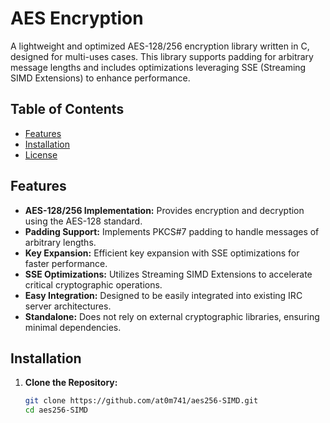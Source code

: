 # AES Encryption 

A lightweight and optimized AES-128/256 encryption library written in C, designed for multi-uses cases. This library supports padding for arbitrary message lengths and includes optimizations leveraging SSE (Streaming SIMD Extensions) to enhance performance.

## Table of Contents

- [Features](#features)
- [Installation](#installation)
- [License](#license)

## Features

- **AES-128/256 Implementation:** Provides encryption and decryption using the AES-128 standard.
- **Padding Support:** Implements PKCS#7 padding to handle messages of arbitrary lengths.
- **Key Expansion:** Efficient key expansion with SSE optimizations for faster performance.
- **SSE Optimizations:** Utilizes Streaming SIMD Extensions to accelerate critical cryptographic operations.
- **Easy Integration:** Designed to be easily integrated into existing IRC server architectures.
- **Standalone:** Does not rely on external cryptographic libraries, ensuring minimal dependencies.

## Installation

1. **Clone the Repository:**

   ```bash
   git clone https://github.com/at0m741/aes256-SIMD.git
   cd aes256-SIMD
